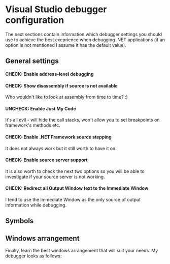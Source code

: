 
Visual Studio debugger configuration
====================================

The next sections contain information which debugger settings you should use to achieve the best exeprience when debugging .NET applications (if an option is not mentioned I assume it has the default value).

General settings
----------------

#### CHECK: Enable address-level debugging ####

#### CHECK: Show disassembly if source is not available ####

Who wouldn't like to look at assembly from time to time? :)

#### UNCHECK: Enable Just My Code ####

It's all evil - will hide the call stacks, won't allow you to set breakpoints on framework's methods etc.

#### CHECK: Enable .NET Framework source stepping ####

It does not always work but it still worth to have it on.

#### CHECK: Enable source server support ####

It is also worth to check the next two options so you will be able to investigate if your source server is not working.

#### CHECK: Redirect all Output Window text to the Immediate Window ####

I tend to use the Immediate Window as the only source of output information while debugging.

Symbols
-------

Windows arrangement
-------------------

Finally, learn the best windows arrangement that will suit your needs. My debugger looks as follows:



